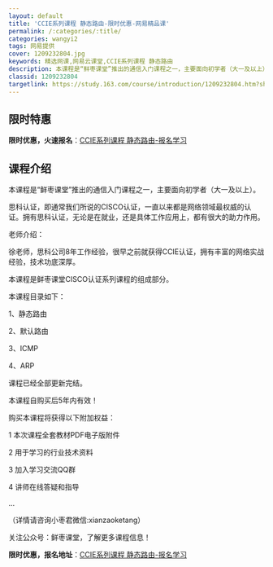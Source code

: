 ```yaml
---
layout: default
title: 'CCIE系列课程 静态路由-限时优惠-网易精品课'
permalink: /:categories/:title/
categories: wangyi2
tags: 网易提供
cover: 1209232804.jpg
keywords: 精选网课,网易云课堂,CCIE系列课程 静态路由
description: 本课程是“鲜枣课堂”推出的通信入门课程之一，主要面向初学者（大一及以上）。思科认证，即通常我们所说的CISCO认证，一直
classid: 1209232804
targetlink: https://study.163.com/course/introduction/1209232804.htm?share=1&shareId=1025206652&utm_campaign=share&utm_medium=iphoneShare&utm_source=&utm_u=1025206652
---
```


## 限时特惠

**限时优惠，火速报名**：[CCIE系列课程 静态路由-报名学习](https://study.163.com/course/introduction/1209232804.htm?share=1&shareId=1025206652&utm_campaign=share&utm_medium=iphoneShare&utm_source=&utm_u=1025206652)

## 课程介绍

本课程是“鲜枣课堂”推出的通信入门课程之一，主要面向初学者（大一及以上）。



思科认证，即通常我们所说的CISCO认证，一直以来都是网络领域最权威的认证。拥有思科认证，无论是在就业，还是具体工作应用上，都有很大的助力作用。



老师介绍：

徐老师，思科公司8年工作经验，很早之前就获得CCIE认证，拥有丰富的网络实战经验，技术功底深厚。





本课程是鲜枣课堂CISCO认证系列课程的组成部分。



本课程目录如下：



1、静态路由

2、默认路由

3、ICMP

4、ARP



课程已经全部更新完结。

本课程自购买后5年内有效！



购买本课程将获得以下附加权益：

1 本次课程全套教材PDF电子版附件

2 用于学习的行业技术资料

3 加入学习交流QQ群

4 讲师在线答疑和指导

…



（详情请咨询小枣君微信:xianzaoketang）



关注公众号：鲜枣课堂，了解更多课程信息！

**限时优惠，报名地址**：[CCIE系列课程 静态路由-报名学习](https://study.163.com/course/introduction/1209232804.htm?share=1&shareId=1025206652&utm_campaign=share&utm_medium=iphoneShare&utm_source=&utm_u=1025206652)

